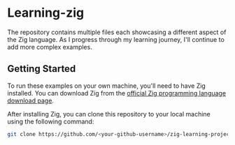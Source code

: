 # Learning-zig

The repository contains multiple files each showcasing a different aspect of the Zig language. As I progress through my learning journey, I'll continue to add more complex examples.

## Getting Started

To run these examples on your own machine, you'll need to have Zig installed. You can download Zig from the [official Zig programming language download page](https://ziglang.org/download/).

After installing Zig, you can clone this repository to your local machine using the following command:

```bash
git clone https://github.com/<your-github-username>/zig-learning-project.git´´´

